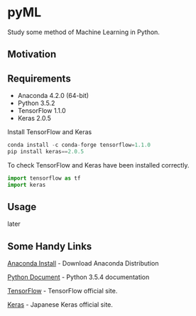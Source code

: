 pyML
===============
Study some method of Machine Learning in Python.

Motivation
------------------


Requirements
------------------

- Anaconda 4.2.0 (64-bit)
- Python 3.5.2
- TensorFlow 1.1.0
- Keras 2.0.5


Install TensorFlow and Keras
```python
conda install -c conda-forge tensorflow=1.1.0
pip install keras==2.0.5
```
To check TensorFlow and Keras have been installed correctly. 
```python
import tensorflow as tf
import keras
```

Usage
------------------
later



Some Handy Links
------------------

[Anaconda Install](https://www.anaconda.com/download/) - Download Anaconda Distribution

[Python Document](https://docs.python.org/3.5/) - Python 3.5.4 documentation

[TensorFlow](https://www.tensorflow.org/) - TensorFlow official site.

[Keras](https://keras.io/ja/) - Japanese Keras official site.

